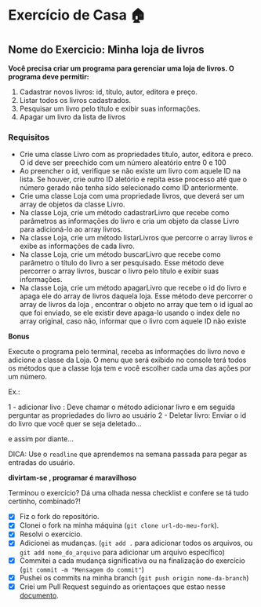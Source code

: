# Exercício de Casa 🏠

## Nome do Exercicio: Minha loja de livros

**Você precisa criar um programa para gerenciar uma loja de livros. O programa deve permitir:**

1. Cadastrar novos livros: id, título, autor, editora e preço.
2. Listar todos os livros cadastrados.
3. Pesquisar um livro pelo título e exibir suas informações.
4. Apagar um livro da lista de livros

### Requisitos

- Crie uma classe Livro com as propriedades titulo, autor, editora e preco. O id deve ser preechido com um número aleatório entre 0 e 100
- Ao preencher o id, verifique se não existe um livro com aquele ID na lista. Se houver, crie outro ID aletório e repita esse processo até que o número gerado não tenha sido selecionado como ID anteriormente.
- Crie uma classe Loja com uma propriedade livros, que deverá ser um array de objetos da classe Livro.
- Na classe Loja, crie um método cadastrarLivro que recebe como parâmetros as informações do livro e cria um objeto da classe Livro para adicioná-lo ao array livros.
- Na classe Loja, crie um método listarLivros que percorre o array livros e exibe as informações de cada livro.
- Na classe Loja, crie um método buscarLivro que recebe como parâmetro o título do livro a ser pesquisado. Esse método deve percorrer o array livros, buscar o livro pelo título e exibir suas informações.
- Na classe Loja, crie um método apagarLivro que recebe o id do livro e apaga ele do array de livros daquela loja. Esse método deve percorrer o array de livros da loja , encontrar o objeto no array que tem o id igual ao que foi enviado, se ele existir deve apaga-lo usando o index dele no array original, caso não, informar que o livro com aquele ID não existe

**Bonus**

Execute o programa pelo terminal, receba as informações do livro novo e adicione a classe da Loja.
O menu que será exibido no console terá todos os métodos que a classe loja tem e você escolher cada uma das ações por um número.

Ex.:

1 - adicionar livo : Deve chamar o método adicionar livro e em seguida perguntar as propriedades do livro ao usuário
2 - Deletar livro: Enviar o id do livro que você quer se seja deletado...

e assim por diante...

DICA: Use o `readline` que aprendemos na semana passada para pegar as entradas do usuário.

**divirtam-se , programar é maravilhoso**

Terminou o exercício? Dá uma olhada nessa checklist e confere se tá tudo certinho, combinado?!

- [x] Fiz o fork do repositório.
- [x] Clonei o fork na minha máquina (`git clone url-do-meu-fork`).
- [x] Resolvi o exercício.
- [x] Adicionei as mudanças. (`git add .` para adicionar todos os arquivos, ou `git add nome_do_arquivo` para adicionar um arquivo específico)
- [x] Commitei a cada mudança significativa ou na finalização do exercício (`git commit -m "Mensagem do commit"`)
- [x] Pushei os commits na minha branch (`git push origin nome-da-branch`)
- [x] Criei um Pull Request seguindo as orientaçoes que estao nesse [documento](https://github.com/mflilian/repo-example/blob/main/exercicios/para-casa/instrucoes-pull-request.md).
